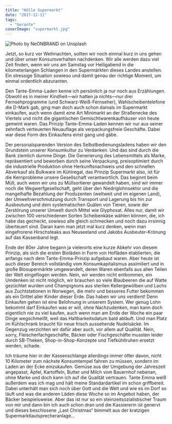 ```yaml
---
title: "Hölle Supermarkt"
date: "2017-12-11"
tags:
  - "Gerante"
coverImage: "supermarkt.jpg"
---
```


![Photo by NeONBRAND on Unsplash](/img/supermarkt.jpg)

Jetzt, so kurz vor Weihnachten, sollten wir noch einmal kurz in uns gehen und über unser Konsumverhalten nachdenken. Wir alle werden dazu viel Zeit finden, wenn wir uns am Samstag _vor_ Heiligabend in die kilometerlangen Schlangen in den Supermärkten dieses Landes anstellen. Ein stressige Situation sowieso und damit genau der richtige Moment, um einmal ordentlich abzuranten.

Den Tante-Emma-Laden kenne ich persönlich ja nur noch aus Erzählungen. Obwohl es in meiner Kindheit—wir hatten ja nichts—nur drei Fernsehprogramme (und Schwarz-Weiß-Fernseher), Wahlscheibentelefone die D-Mark gab, ging man doch auch schon damals im Supermarkt einkaufen, auch wenn damit eine Art Minimarkt an der Straßenecke des Viertels und nicht die gigantischen Gemischtwarenkaufhäuser von heute gemeint waren. Das Prinzip Tante-Emma-Laden kennen wir nur aus seiner zehnfach verteuerten Neuauflage als verpackungsfreie Geschäfte. Dabei war diese Form des Einkaufens einst gang und gäbe.

Der personalsparenden Version des Selbstbedienungsladens haben wir den Grundstein unserer Konsumkultur zu Verdanken. Und das sind durch die Bank ziemlich dumme Dinge. Die Generierung des Lebensmittels als Marke, repräsentiert und beworben durch seine Verpackung, preisoptimiert durch die industrielle Produktion ohne Herkunftsnachweis und den schnellen Abverkauf als Bulkware im Kühlregal, das Prinzip Supermarkt also, ist für die Kernprobleme unsere Gesellschaft verantwortlich. Das beginnt beim Müll, auch wenn wir uns zu Müllsortierer gewandelt haben, sind wir immer noch die Wegwerfgesellschaft, geht über den Niedriglohnsektor und die mangelhafte Bezahlung der Produzenten (weltweit und im eigenen Land), der Umweltverschmutzung durch Transport und Lagerung bis hin zur Ausbeutung und dem systematischen Quälen von Tieren, sowie der Zerstörung unserer Umwelt durch Mittel wie Glyphosat. Alles nur, damit wir zwischen 100 verschiedenen Sorten Scheibenkäse wählen können, die, ich habe das gecheckt, sowieso alle gleich schmecken und noch dazu irrsinnig überteuert sind. Daran kann man jetzt mal kurz denken, wenn man eingefrorene Hirschsteaks aus Neuseeland und Jakobs Ausbeuter-Krönung auf das Kassenband legt.

Ende der 80er Jahre begann ja vielerorts eine kurze Abkehr von diesem Prinzip, als sich die ersten Bioläden in Form von Hofläden etablierten, die anfangs nach dem Tante-Emma-Prinzip aufgebaut waren. Aber heute ist auch dieser Bereich vollständig vom Konsumkapitalismus assimiliert und in große Biosupermärkte umgewandelt, deren Waren ebenfalls aus allen Teilen der Welt eingeflogen werden. Nein, wir werden nicht entkommen, ein Umdenken ist nicht möglich, wir brauchen so viele Blaubeeren die auf Watte gezüchtet wurden und Champignons aus sterilen Kellergewölben und Lachs aus Zuchtstationen in Norwegen, die mehr und besseres Futter bekommen als ein Drittel aller Kinder dieser Erde. Das haben wir uns verdient! Denn Einkaufen gehen ist eine Belohnung in unserem System. Wer genug Lohn bekommt darf Einkaufen was er will, ohne Nachzudenken, man kann doch eigentlich nie zu viel kaufen, auch wenn man am Ende der Woche ein paar Dinge wegschmeißt, weil das Haltbarkeitsdatum bald abläuft. Und man Platz im Kühlschrank braucht für neue frisch aussehende Nudelsäcke. Im Gegenzug verzichten wir dafür aber auch, vor allem auf Qualität. Nein, sorry, Fleischerfachgeschäfte, Bäcker oder Fischgeschäfte mussten leider durch SB-Theken, Shop-in-Shop-Konzepte und Tiefkühltruhen ersetzt werden, schade.

Ich träume hier in der Kassenschlange allerdings immer öfter davon, nicht 10 Kilometer zum nächste Konsumtempel fahren zu müssen, sondern im Laden an der Ecke einzukaufen. Gemüse aus der Umgebung der Jahreszeit angepasst, Äpfel, Kartoffeln, Butter und Milch vom Bauernhof nebenan, ohne Marke und doch kann ich auf die Qualität vertrauen. Tante Emma weiß außerdem was ich mag und hält meine Standardartikel im schon griffbereit. Dabei unterhält man sich noch über Gott und die Welt und wie es im Dorf so läuft und was die anderen Läden diese Woche so im Angebot haben, der Bäcker beispielsweise. Aber das ist nur so ein steinzeitsozialistischer Traum von mir und dann bin ich auch schon dran und die Kassiererin ist genervt und dieses beschissene „Last Christmas“ bimmelt aus der kratzigen Supermarktlautsprecheranlage…
